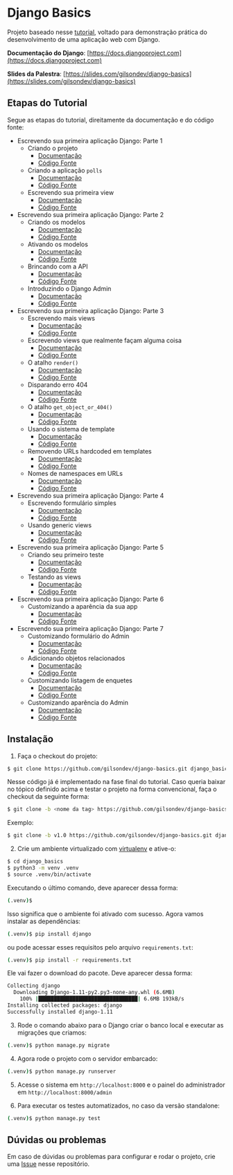 # Django Basics

Projeto baseado nesse [tutorial](https://docs.djangoproject.com/pt-br/1.11/#first-steps), voltado para demonstração prática do desenvolvimento de uma aplicação web com Django.

**Documentação do Django**: [https://docs.djangoproject.com](https://docs.djangoproject.com)

**Slides da Palestra**: [https://slides.com/gilsondev/django-basics](https://slides.com/gilsondev/django-basics)

## Etapas do Tutorial

Segue as etapas do tutorial, direitamente da documentação e do código fonte:

- Escrevendo sua primeira aplicação Django: Parte 1
  - Criando o projeto
    - [Documentação](https://docs.djangoproject.com/pt-br/1.11/intro/tutorial01/#creating-a-project)
    - [Código Fonte](https://github.com/gilsondev/django-basics/tree/v1.0)
  - Criando a aplicação `polls`
    - [Documentação](https://docs.djangoproject.com/pt-br/1.11/intro/tutorial01/#creating-the-polls-app)
    - [Código Fonte](https://github.com/gilsondev/django-basics/tree/v1.1)
  - Escrevendo sua primeira view
    - [Documentação](https://docs.djangoproject.com/pt-br/1.11/intro/tutorial01/#write-your-first-view)
    - [Código Fonte](https://github.com/gilsondev/django-basics/tree/v1.2)
- Escrevendo sua primeira aplicação Django: Parte 2
  - Criando os modelos
    - [Documentação](https://docs.djangoproject.com/pt-br/1.11/intro/tutorial02/#creating-models)
    - [Código Fonte](https://github.com/gilsondev/django-basics/tree/v2.0)
  - Ativando os modelos
    - [Documentação](https://docs.djangoproject.com/pt-br/1.11/intro/tutorial02/#activating-models)
    - [Código Fonte](https://github.com/gilsondev/django-basics/tree/v2.1)
  - Brincando com a API
    - [Documentação](https://docs.djangoproject.com/pt-br/1.11/intro/tutorial02/#playing-with-the-api)
    - [Código Fonte](https://github.com/gilsondev/django-basics/tree/v2.2)
  - Introduzindo o Django Admin
    - [Documentação](https://docs.djangoproject.com/pt-br/1.11/intro/tutorial02/#introducing-the-django-admin)
    - [Código Fonte](https://github.com/gilsondev/django-basics/tree/v2.3)
- Escrevendo sua primeira aplicação Django: Parte 3
  - Escrevendo mais views
    - [Documentação](https://docs.djangoproject.com/pt-br/1.11/intro/tutorial03/#writing-more-views)
    - [Código Fonte](https://github.com/gilsondev/django-basics/tree/v3.0)
  - Escrevendo views que realmente façam alguma coisa
    - [Documentação](https://docs.djangoproject.com/pt-br/1.11/intro/tutorial03/#write-views-that-actually-do-something)
    - [Código Fonte](https://github.com/gilsondev/django-basics/tree/v3.1)
  - O atalho `render()`
    - [Documentação](https://docs.djangoproject.com/pt-br/1.11/intro/tutorial03/#a-shortcut-render)
    - [Código Fonte](https://github.com/gilsondev/django-basics/tree/v3.2)
  - Disparando erro 404
    - [Documentação](https://docs.djangoproject.com/pt-br/1.11/intro/tutorial03/#raising-a-404-error)
    - [Código Fonte](https://github.com/gilsondev/django-basics/tree/v3.3)
  - O atalho `get_object_or_404()`
    - [Documentação](https://docs.djangoproject.com/pt-br/1.11/intro/tutorial03/#a-shortcut-get-object-or-404)
    - [Código Fonte](https://github.com/gilsondev/django-basics/tree/v3.4)
  - Usando o sistema de template
    - [Documentação](https://docs.djangoproject.com/pt-br/1.11/intro/tutorial03/#use-the-template-system)
    - [Código Fonte](https://github.com/gilsondev/django-basics/tree/v3.5)
  - Removendo URLs hardcoded em templates
    - [Documentação](https://docs.djangoproject.com/pt-br/1.11/intro/tutorial03/#removing-hardcoded-urls-in-templates)
    - [Código Fonte](https://github.com/gilsondev/django-basics/tree/v3.6)
  - Nomes de namespaces em URLs
    - [Documentação](https://docs.djangoproject.com/pt-br/1.11/intro/tutorial03/#namespacing-url-names)
    - [Código Fonte](https://github.com/gilsondev/django-basics/tree/v3.8)
- Escrevendo sua primeira aplicação Django: Parte 4
  - Escrevendo formulário simples
    - [Documentação](https://docs.djangoproject.com/pt-br/1.11/intro/tutorial04/#write-a-simple-form)
    - [Código Fonte](https://github.com/gilsondev/django-basics/tree/v4.0)
  - Usando generic views
    - [Documentação](https://docs.djangoproject.com/pt-br/1.11/intro/tutorial04/#use-generic-views-less-code-is-better)
    - [Código Fonte](https://github.com/gilsondev/django-basics/tree/v4.1)
- Escrevendo sua primeira aplicação Django: Parte 5
  - Criando seu primeiro teste
    - [Documentação](https://docs.djangoproject.com/pt-br/1.11/intro/tutorial05/#writing-our-first-test)
    - [Código Fonte](https://github.com/gilsondev/django-basics/tree/v5.0)
  - Testando as views
    - [Documentação](https://docs.djangoproject.com/pt-br/1.11/intro/tutorial05/#test-a-view)
    - [Código Fonte](https://github.com/gilsondev/django-basics/tree/v5.1)
- Escrevendo sua primeira aplicação Django: Parte 6
  - Customizando a aparência da sua app
    - [Documentação](https://docs.djangoproject.com/pt-br/1.11/intro/tutorial06/#customize-your-app-s-look-and-feel)
    - [Código Fonte](https://github.com/gilsondev/django-basics/tree/v6.0)
- Escrevendo sua primeira aplicação Django: Parte 7
  - Customizando formulário do Admin
    - [Documentação](https://docs.djangoproject.com/pt-br/1.11/intro/tutorial07/#customize-the-admin-form)
    - [Código Fonte](https://github.com/gilsondev/django-basics/tree/v7.0)
  - Adicionando objetos relacionados
    - [Documentação](https://docs.djangoproject.com/pt-br/1.11/intro/tutorial07/#adding-related-objects)
    - [Código Fonte](https://github.com/gilsondev/django-basics/tree/v7.1)
  - Customizando listagem de enquetes
    - [Documentação](https://docs.djangoproject.com/pt-br/1.11/intro/tutorial07/#customize-the-admin-change-list)
    - [Código Fonte](https://github.com/gilsondev/django-basics/tree/v7.2)
  - Customizando aparência do Admin
    - [Documentação](https://docs.djangoproject.com/pt-br/1.11/intro/tutorial07/#customize-the-admin-look-and-feel)
    - [Código Fonte](https://github.com/gilsondev/django-basics/tree/v7.3)

## Instalação

1. Faça o checkout do projeto:

```bash
$ git clone https://github.com/gilsondev/django-basics.git django_basics
```

Nesse código já é implementado na fase final do tutorial. Caso queria baixar no tópico definido acima e testar o projeto na forma convencional, faça o checkout da seguinte forma:

```bash
$ git clone -b <nome da tag> https://github.com/gilsondev/django-basics.git django_basics
```

Exemplo:

```bash
$ git clone -b v1.0 https://github.com/gilsondev/django-basics.git django_basics
```

2. Crie um ambiente virtualizado com [virtualenv]() e ative-o:

```bash
$ cd django_basics
$ python3 -m venv .venv
$ source .venv/bin/activate
```

Executando o último comando, deve aparecer dessa forma:

```bash
(.venv)$
```

Isso significa que o ambiente foi ativado com sucesso. Agora vamos instalar as dependências:

```bash
(.venv)$ pip install django
```

ou pode acessar esses requisitos pelo arquivo `requirements.txt`:

```bash
(.venv)$ pip install -r requirements.txt
```

Ele vai fazer o download do pacote. Deve aparecer dessa forma:

```bash
Collecting django
  Downloading Django-1.11-py2.py3-none-any.whl (6.6MB)
    100% |████████████████████████████████| 6.6MB 193kB/s
Installing collected packages: django
Successfully installed django-1.11
```


3. Rode o comando abaixo para o Django criar o banco local e executar as migrações que criamos:

```bash
(.venv)$ python manage.py migrate
```

4. Agora rode o projeto com o servidor embarcado:

```bash
(.venv)$ python manage.py runserver
```

5. Acesse o sistema em `http://localhost:8000` e o painel do administrador em `http://localhost:8000/admin`

6. Para executar os testes automatizados, no caso da versão standalone:

```bash
(.venv)$ python manage.py test
```

## Dúvidas ou problemas

Em caso de dúvidas ou problemas para configurar e rodar o projeto, crie uma [Issue](https://github.com/gilsondev/django-basics/issues) nesse repositório.
